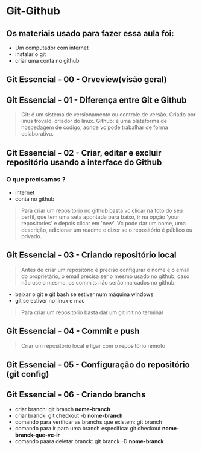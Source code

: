 # Git-Github

## Os materiais usado para fazer essa aula foi:

* Um computador com internet
* instalar o git
* criar uma conta no github

## Git Essencial - 00 - Orveview(visão geral)

## Git Essencial - 01 - Diferença entre Git e Github

> Git: é um sistema de versionamento ou controle de versão. Criado por linus trovald, criador do linux.
> Github: é uma plataforma de hospedagem de código, aonde vc pode trabalhar de forma colaborativa.

## Git Essencial - 02 - Criar, editar e excluir repositório usando a interface do Github

### O que precisamos ?

* internet
* conta no github

> Para criar um repositório no github basta vc clicar na foto do seu perfil, que tem uma seta apontada para baixo, ir na opção 'your repositories' e depois clicar em 'new'. Vc pode dar um nome,  uma descrição, adicionar um readme e dizer se o repositório é público ou privado.

## Git Essencial - 03 - Criando repositório local

> Antes de criar um repositório é preciso configurar o nome e o email do proprietário, o email precisa ser o mesmo usado no github, caso não use o mesmo, os commits não serão marcados no github.

* baixar o git e git bash se estiver num máquina windows
* git se estiver no linux e mac

> Para criar um repositório basta dar um git init no terminal

## Git Essencial - 04 - Commit e push

> Criar um repositório local e ligar com o repositório remoto

## Git Essencial - 05 - Configuração do repositório (git config)

## Git Essencial - 06 - Criando branchs

* criar branch: git branch **nome-branch**
* criar branck: git checkout -b **nome-branch**
* comando para verificar as branchs que existem: git branch
* comando para ir para uma branch especifica: git checkout **nome-branck-que-vc-ir**
* comando paara deletar branck: git branck -D **nome-branck**
